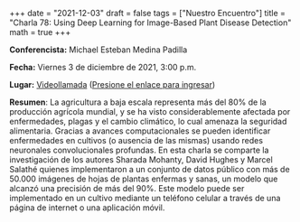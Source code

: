 +++
date      = "2021-12-03"
draft     = false
tags      = ["Nuestro Encuentro"]
title     = "Charla 78: Using Deep Learning for Image-Based Plant Disease Detection"
math      = true
+++

**Conferencista:**  Michael Esteban Medina Padilla

**Fecha:** Viernes 3 de diciembre de 2021, 3:00 p.m.

**Lugar:** [Videollamada](https://meet.google.com/izy-pzig-pbf)  ([Presione el enlace para ingresar](https://meet.google.com/izy-pzig-pbf))

**Resumen**: La agricultura a baja escala representa más del 80% de la producción agrícola mundial, y se ha visto considerablemente afectada por enfermedades, plagas y el cambio climático, lo cual amenaza la seguridad alimentaria. Gracias a avances computacionales se pueden identificar enfermedades en cultivos (o ausencia de las mismas) usando redes neuronales convolucionales profundas. En esta charla se comparte la investigación de los autores Sharada Mohanty, David Hughes y Marcel Salathé quienes implementaron a un conjunto de datos público con más de 50.000 imágenes de hojas de plantas enfermas y sanas, un modelo que alcanzó una precisión de más del 90%. Este modelo puede ser implementado en un cultivo mediante un teléfono celular a través de una página de internet o una aplicación móvil.
